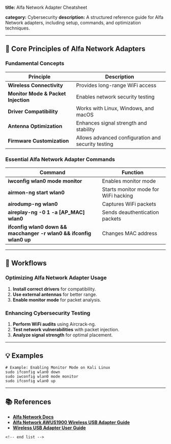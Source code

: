 **title:** Alfa Network Adapter Cheatsheet

**category:** Cybersecurity
**description:** A structured reference guide for Alfa Network adapters, including setup, commands, and optimization techniques.

---

## 📡 **Core Principles of Alfa Network Adapters**

### **Fundamental Concepts**

| Principle                                 | Description                                        |
| ----------------------------------------- | -------------------------------------------------- |
| **Wireless Connectivity**           | Provides long-range WiFi access                    |
| **Monitor Mode & Packet Injection** | Enables network security testing                   |
| **Driver Compatibility**            | Works with Linux, Windows, and macOS               |
| **Antenna Optimization**            | Enhances signal strength and stability             |
| **Firmware Customization**          | Allows advanced configuration and security testing |

### **Essential Alfa Network Adapter Commands**

| Command                                                                   | Function                             |
| ------------------------------------------------------------------------- | ------------------------------------ |
| **iwconfig wlan0 mode monitor**                                     | Enables monitor mode                 |
| **airmon-ng start wlan0**                                           | Starts monitor mode for WiFi hacking |
| **airodump-ng wlan0**                                               | Captures WiFi packets                |
| **aireplay-ng -0 1 -a [AP_MAC] wlan0**                              | Sends deauthentication packets       |
| **ifconfig wlan0 down && macchanger -r wlan0 && ifconfig wlan0 up** | Changes MAC address                  |

---

## 🔄 **Workflows**

### **Optimizing Alfa Network Adapter Usage**

1. **Install correct drivers** for compatibility.
2. **Use external antennas** for better range.
3. **Enable monitor mode** for packet analysis.

### **Enhancing Cybersecurity Testing**

1. **Perform WiFi audits** using Aircrack-ng.
2. **Test network vulnerabilities** with packet injection.
3. **Analyze signal strength** for optimal placement.

---

## 💡 **Examples**

```plaintext
# Example: Enabling Monitor Mode on Kali Linux
sudo ifconfig wlan0 down  
sudo iwconfig wlan0 mode monitor  
sudo ifconfig wlan0 up  
```

---

## 📚 **References**

- **[Alfa Network Docs](https://docs.alfa.com.tw/)**
- **[Alfa Network AWUS1900 Wireless USB Adapter Guide](https://github.com/roperscrossroads/cheatsheets/blob/main/Alfa%20Network%20AWUS1900%20Wireless%20USB%20Adapter.md)**
- **[Wireless USB Adapter User Guide](https://files.alfa.com.tw/%5B1%5D%20WiFi%20USB%20adapter/AWUS1900/QIG/UG-RT.pdf)**

```
<!-- end list -->
```
